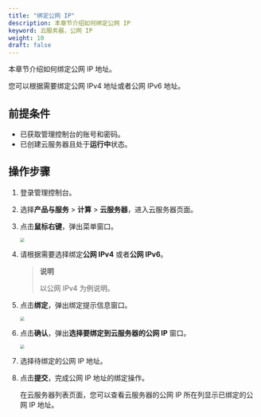 ```yaml
---
title: "绑定公网 IP"
description: 本章节介绍如何绑定公网 IP
keyword: 云服务器，公网 IP
weight: 10
draft: false
---
```


本章节介绍如何绑定公网 IP 地址。

您可以根据需要绑定公网 IPv4 地址或者公网 IPv6 地址。

## 前提条件

- 已获取管理控制台的账号和密码。
- 已创建云服务器且处于**运行中**状态。

## 操作步骤

1. 登录管理控制台。

1. 选择**产品与服务** > **计算** > **云服务器**，进入云服务器页面。

2. 点击**鼠标右键**，弹出菜单窗口。

   <img src="/compute/vm/_images/vm_pubip.png" style="zoom:50%;" />

3. 请根据需要选择绑定**公网 IPv4** 或者**公网 IPv6**。

   > **说明**
   >
   > 以公网 IPv4 为例说明。

4. 点击**绑定**，弹出绑定提示信息窗口。

   <img src="/compute/vm/_images/vm_pubip_prompt.png" style="zoom:50%;" />

5. 点击**确认**，弹出**选择要绑定到云服务器的公网 IP** 窗口。

   <img src="/compute/vm/_images/vm_pubip_win.png" style="zoom:50%;" />

6. 选择待绑定的公网 IP 地址。

7. 点击**提交**，完成公网 IP 地址的绑定操作。

   在云服务器列表页面，您可以查看云服务器的公网 IP 所在列显示已绑定的公网 IP 地址。
